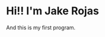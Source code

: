 <!DOCTYPE html>
<html>
<head>
<title>MY PAGE</title>
</head>
<body>

<h1>Hi!! I'm Jake Rojas</h1>
<p>And this is my first program.</p>

</body>
</html>
